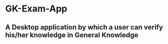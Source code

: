 # GK-Exam-App
## A Desktop application by which a user can verify his/her knowledge in General Knowledge
